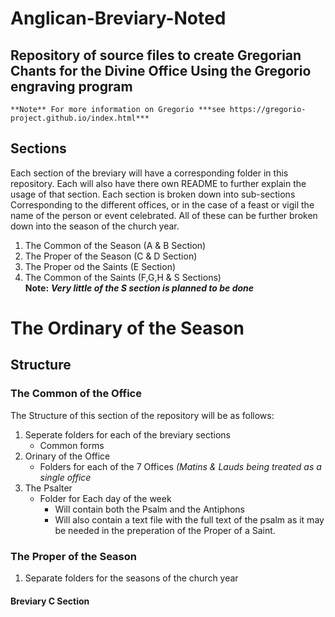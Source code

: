 # Anglican-Breviary-Noted

## Repository  of source files to create Gregorian Chants for the Divine Office Using the Gregorio engraving program

	**Note** For more information on Gregorio ***see https://gregorio-project.github.io/index.html***

## Sections
Each section of the breviary will have a corresponding folder in this repository. Each will also have there own README to further explain the usage of that section. Each section is broken down into sub-sections Corresponding to the different offices, or in the case of a feast or vigil the name of the person or event celebrated. All of these can be further broken down into the season of the church year.

1.  The Common of the Season  (A & B Section)
2.  The Proper of the Season  (C & D Section)
3.  The Proper od the Saints  (E Section)
4.  The Common of the Saints  (F,G,H & S Sections)\
**Note:** ***Very little of the S section is planned to be done***

# The Ordinary of the Season

## Structure

### The Common of the Office

The Structure of this section of the repository will be as follows:
1.  Seperate folders for each of the breviary sections
    - Common forms
2.  Orinary of the Office
    -  Folders for each of the 7 Offices *(Matins & Lauds being treated as a single office*
3.   The Psalter
	 -  Folder for Each day of the week
	    -  Will contain both the Psalm and the Antiphons
		-  Will also contain a text file with the full text of the psalm as it may be needed in the preperation of the Proper of a Saint.
		
### The Proper of the Season
1.  Separate folders for the seasons of the church year


#### Breviary C Section

    



